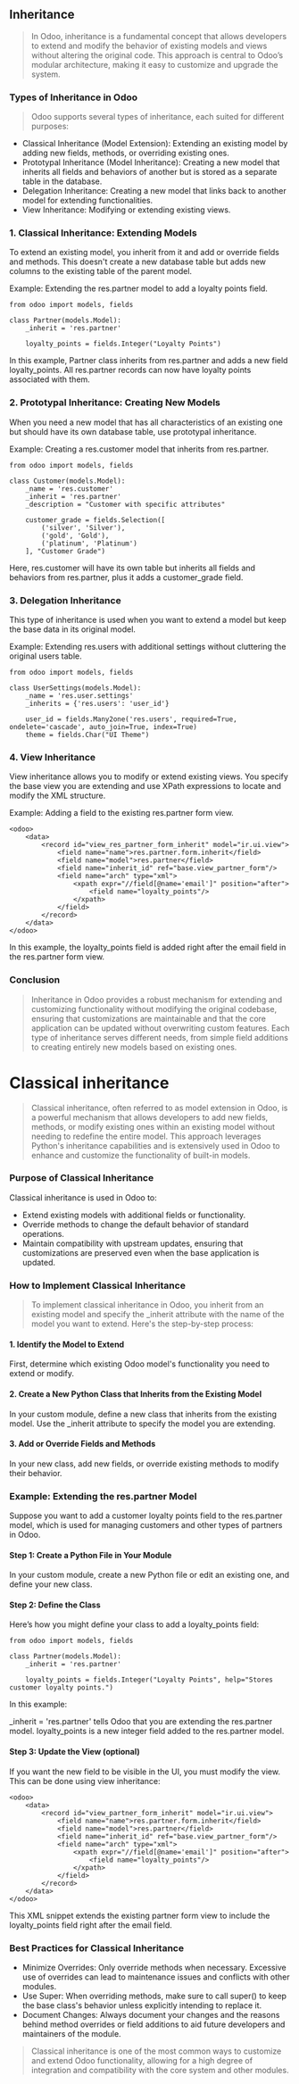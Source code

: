## Inheritance
> In Odoo, inheritance is a fundamental concept that allows developers to extend and modify the behavior of existing models and views without altering the original code. This approach is central to Odoo’s modular architecture, making it easy to customize and upgrade the system.

### Types of Inheritance in Odoo
> Odoo supports several types of inheritance, each suited for different purposes:

- Classical Inheritance (Model Extension): Extending an existing model by adding new fields, methods, or overriding existing ones.
- Prototypal Inheritance (Model Inheritance): Creating a new model that inherits all fields and behaviors of another but is stored as a separate table in the database.
- Delegation Inheritance: Creating a new model that links back to another model for extending functionalities.
- View Inheritance: Modifying or extending existing views.
### 1. Classical Inheritance: Extending Models
To extend an existing model, you inherit from it and add or override fields and methods. This doesn't create a new database table but adds new columns to the existing table of the parent model.

Example: Extending the res.partner model to add a loyalty points field.

```
from odoo import models, fields

class Partner(models.Model):
    _inherit = 'res.partner'

    loyalty_points = fields.Integer("Loyalty Points")
```
In this example, Partner class inherits from res.partner and adds a new field loyalty_points. All res.partner records can now have loyalty points associated with them.

### 2. Prototypal Inheritance: Creating New Models
When you need a new model that has all characteristics of an existing one but should have its own database table, use prototypal inheritance.

Example: Creating a res.customer model that inherits from res.partner.

```
from odoo import models, fields

class Customer(models.Model):
    _name = 'res.customer'
    _inherit = 'res.partner'
    _description = "Customer with specific attributes"

    customer_grade = fields.Selection([
        ('silver', 'Silver'),
        ('gold', 'Gold'),
        ('platinum', 'Platinum')
    ], "Customer Grade")
```
Here, res.customer will have its own table but inherits all fields and behaviors from res.partner, plus it adds a customer_grade field.

### 3. Delegation Inheritance
This type of inheritance is used when you want to extend a model but keep the base data in its original model.

Example: Extending res.users with additional settings without cluttering the original users table.

```
from odoo import models, fields

class UserSettings(models.Model):
    _name = 'res.user.settings'
    _inherits = {'res.users': 'user_id'}

    user_id = fields.Many2one('res.users', required=True, ondelete='cascade', auto_join=True, index=True)
    theme = fields.Char("UI Theme")
```
### 4. View Inheritance
View inheritance allows you to modify or extend existing views. You specify the base view you are extending and use XPath expressions to locate and modify the XML structure.

Example: Adding a field to the existing res.partner form view.

```
<odoo>
    <data>
        <record id="view_res_partner_form_inherit" model="ir.ui.view">
            <field name="name">res.partner.form.inherit</field>
            <field name="model">res.partner</field>
            <field name="inherit_id" ref="base.view_partner_form"/>
            <field name="arch" type="xml">
                <xpath expr="//field[@name='email']" position="after">
                    <field name="loyalty_points"/>
                </xpath>
            </field>
        </record>
    </data>
</odoo>
```
In this example, the loyalty_points field is added right after the email field in the res.partner form view.

### Conclusion
> Inheritance in Odoo provides a robust mechanism for extending and customizing functionality without modifying the original codebase, ensuring that customizations are maintainable and that the core application can be updated without overwriting custom features. Each type of inheritance serves different needs, from simple field additions to creating entirely new models based on existing ones.


# Classical inheritance
> Classical inheritance, often referred to as model extension in Odoo, is a powerful mechanism that allows developers to add new fields, methods, or modify existing ones within an existing model without needing to redefine the entire model. This approach leverages Python's inheritance capabilities and is extensively used in Odoo to enhance and customize the functionality of built-in models.

### Purpose of Classical Inheritance
Classical inheritance is used in Odoo to:

- Extend existing models with additional fields or functionality.
- Override methods to change the default behavior of standard operations.
- Maintain compatibility with upstream updates, ensuring that customizations are preserved even when the base application is updated.
### How to Implement Classical Inheritance
> To implement classical inheritance in Odoo, you inherit from an existing model and specify the _inherit attribute with the name of the model you want to extend. Here's the step-by-step process:

#### 1. Identify the Model to Extend
First, determine which existing Odoo model's functionality you need to extend or modify.

#### 2. Create a New Python Class that Inherits from the Existing Model
In your custom module, define a new class that inherits from the existing model. Use the _inherit attribute to specify the model you are extending.

#### 3. Add or Override Fields and Methods
In your new class, add new fields, or override existing methods to modify their behavior.

### Example: Extending the res.partner Model
Suppose you want to add a customer loyalty points field to the res.partner model, which is used for managing customers and other types of partners in Odoo.

#### Step 1: Create a Python File in Your Module
In your custom module, create a new Python file or edit an existing one, and define your new class.

#### Step 2: Define the Class
Here’s how you might define your class to add a loyalty_points field:

```
from odoo import models, fields

class Partner(models.Model):
    _inherit = 'res.partner'

    loyalty_points = fields.Integer("Loyalty Points", help="Stores customer loyalty points.")
```
In this example:

_inherit = 'res.partner' tells Odoo that you are extending the res.partner model.
loyalty_points is a new integer field added to the res.partner model.
#### Step 3: Update the View (optional)
If you want the new field to be visible in the UI, you must modify the view. This can be done using view inheritance:

```
<odoo>
    <data>
        <record id="view_partner_form_inherit" model="ir.ui.view">
            <field name="name">res.partner.form.inherit</field>
            <field name="model">res.partner</field>
            <field name="inherit_id" ref="base.view_partner_form"/>
            <field name="arch" type="xml">
                <xpath expr="//field[@name='email']" position="after">
                    <field name="loyalty_points"/>
                </xpath>
            </field>
        </record>
    </data>
</odoo>
```
This XML snippet extends the existing partner form view to include the loyalty_points field right after the email field.

### Best Practices for Classical Inheritance
- Minimize Overrides: Only override methods when necessary. Excessive use of overrides can lead to maintenance issues and conflicts with other modules.
- Use Super: When overriding methods, make sure to call super() to keep the base class's behavior unless explicitly intending to replace it.
- Document Changes: Always document your changes and the reasons behind method overrides or field additions to aid future developers and maintainers of the module.
> Classical inheritance is one of the most common ways to customize and extend Odoo functionality, allowing for a high degree of integration and compatibility with the core system and other modules.


